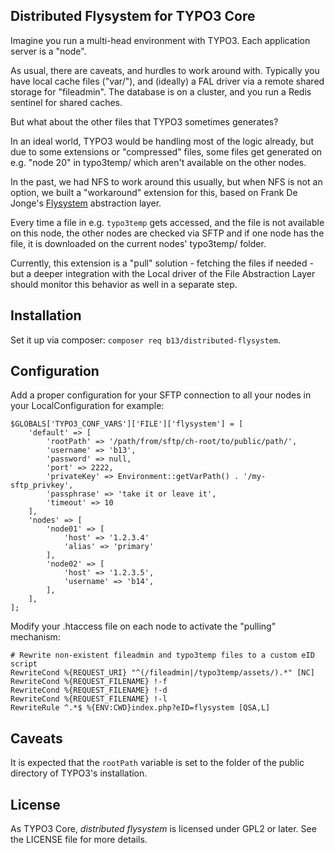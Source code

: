 ## Distributed Flysystem for TYPO3 Core

Imagine you run a multi-head environment with TYPO3. Each application
server is a "node".

As usual, there are caveats, and hurdles to work around with. Typically
you have local cache files ("var/"), and (ideally) a FAL driver via a
remote shared storage for "fileadmin". The database is on a cluster,
and you run a Redis sentinel for shared caches.

But what about the other files that TYPO3 sometimes generates?

In an ideal world, TYPO3 would be handling most of the logic already, but due to
some extensions or "compressed" files, some files get generated on e.g. "node 20" in
typo3temp/ which aren't available on the other nodes.

In the past, we had NFS to work around this usually, but when NFS is not an option,
we built a "workaround" extension for this, based on Frank De Jonge's [Flysystem](https://flysystem.thephpleague.com/v3/docs/)
abstraction layer.

Every time a file in e.g. `typo3temp` gets accessed, and the file is not available
on this node, the other nodes are checked via SFTP and if one node has the
file, it is downloaded on the current nodes' typo3temp/ folder.

Currently, this extension is a "pull" solution - fetching the files
if needed - but a deeper integration with the Local driver of the File Abstraction
Layer should monitor this behavior as well in a separate step.

## Installation

Set it up via composer: `composer req b13/distributed-flysystem`.

## Configuration

Add a proper configuration for your SFTP connection to all your nodes in your
LocalConfiguration for example:

    $GLOBALS['TYPO3_CONF_VARS']['FILE']['flysystem'] = [
        'default' => [
            'rootPath' => '/path/from/sftp/ch-root/to/public/path/',
            'username' => 'b13',
            'password' => null,
            'port' => 2222,
            'privateKey' => Environment::getVarPath() . '/my-sftp_privkey',
            'passphrase' => 'take it or leave it',
            'timeout' => 10
        ],
        'nodes' => [
            'node01' => [
                'host' => '1.2.3.4'
                'alias' => 'primary'
            ],
            'node02' => [
                'host' => '1.2.3.5',
                'username' => 'b14',
            ],
        ],
    ];

Modify your .htaccess file on each node to activate the "pulling" mechanism:

    # Rewrite non-existent fileadmin and typo3temp files to a custom eID script
	RewriteCond %{REQUEST_URI} "^(/fileadmin|/typo3temp/assets/).*" [NC]
	RewriteCond %{REQUEST_FILENAME} !-f
	RewriteCond %{REQUEST_FILENAME} !-d
	RewriteCond %{REQUEST_FILENAME} !-l
	RewriteRule ^.*$ %{ENV:CWD}index.php?eID=flysystem [QSA,L]


## Caveats

It is expected that the `rootPath` variable is set to the folder of the public
directory of TYPO3's installation.

## License

As TYPO3 Core, _distributed flysystem_ is licensed under GPL2 or later. See the LICENSE file for more details.
